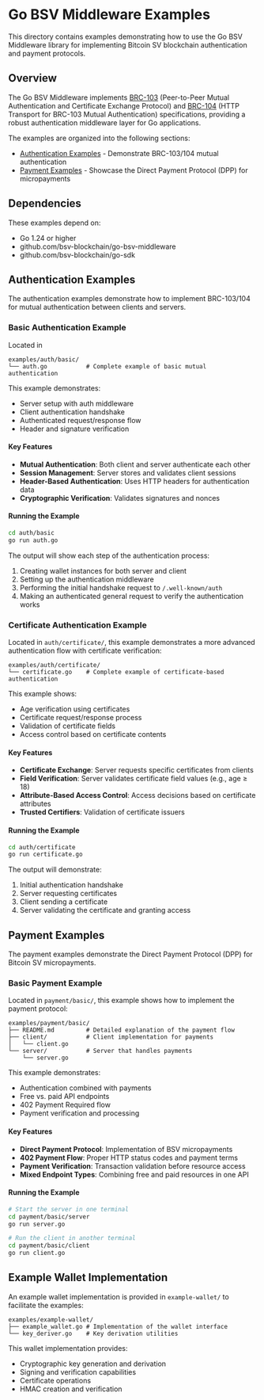 # Go BSV Middleware Examples

This directory contains examples demonstrating how to use the Go BSV Middleware library for implementing Bitcoin SV blockchain authentication and payment protocols.

## Overview

The Go BSV Middleware implements [BRC-103](https://github.com/bitcoin-sv/BRCs/blob/master/peer-to-peer/0103.md) (Peer-to-Peer Mutual Authentication and Certificate Exchange Protocol) and [BRC-104](https://github.com/bitcoin-sv/BRCs/blob/master/peer-to-peer/0104.md) (HTTP Transport for BRC-103 Mutual Authentication) specifications, providing a robust authentication middleware layer for Go applications.

The examples are organized into the following sections:

- [Authentication Examples](#authentication-examples) - Demonstrate BRC-103/104 mutual authentication
- [Payment Examples](#payment-examples) - Showcase the Direct Payment Protocol (DPP) for micropayments

## Dependencies

These examples depend on:
- Go 1.24 or higher
- github.com/bsv-blockchain/go-bsv-middleware
- github.com/bsv-blockchain/go-sdk


## Authentication Examples

The authentication examples demonstrate how to implement BRC-103/104 for mutual authentication between clients and servers.

### Basic Authentication Example

Located in
```
examples/auth/basic/
└── auth.go           # Complete example of basic mutual authentication
```

This example demonstrates:
- Server setup with auth middleware
- Client authentication handshake
- Authenticated request/response flow
- Header and signature verification

#### Key Features

- **Mutual Authentication**: Both client and server authenticate each other
- **Session Management**: Server stores and validates client sessions
- **Header-Based Authentication**: Uses HTTP headers for authentication data
- **Cryptographic Verification**: Validates signatures and nonces

#### Running the Example

```bash
cd auth/basic
go run auth.go
```

The output will show each step of the authentication process:

1. Creating wallet instances for both server and client
2. Setting up the authentication middleware
3. Performing the initial handshake request to `/.well-known/auth`
4. Making an authenticated general request to verify the authentication works

### Certificate Authentication Example

Located in `auth/certificate/`, this example demonstrates a more advanced authentication flow with certificate verification:

```
examples/auth/certificate/
└── certificate.go    # Complete example of certificate-based authentication
```

This example shows:
- Age verification using certificates
- Certificate request/response process
- Validation of certificate fields
- Access control based on certificate contents

#### Key Features

- **Certificate Exchange**: Server requests specific certificates from clients
- **Field Verification**: Server validates certificate field values (e.g., age ≥ 18)
- **Attribute-Based Access Control**: Access decisions based on certificate attributes
- **Trusted Certifiers**: Validation of certificate issuers

#### Running the Example

```bash
cd auth/certificate
go run certificate.go
```

The output will demonstrate:
1. Initial authentication handshake
2. Server requesting certificates
3. Client sending a certificate
4. Server validating the certificate and granting access

## Payment Examples

The payment examples demonstrate the Direct Payment Protocol (DPP) for Bitcoin SV micropayments.

### Basic Payment Example

Located in `payment/basic/`, this example shows how to implement the payment protocol:

```
examples/payment/basic/
├── README.md         # Detailed explanation of the payment flow
├── client/           # Client implementation for payments
│   └── client.go     
└── server/           # Server that handles payments
    └── server.go     
```

This example demonstrates:
- Authentication combined with payments
- Free vs. paid API endpoints
- 402 Payment Required flow
- Payment verification and processing

#### Key Features

- **Direct Payment Protocol**: Implementation of BSV micropayments
- **402 Payment Flow**: Proper HTTP status codes and payment terms
- **Payment Verification**: Transaction validation before resource access
- **Mixed Endpoint Types**: Combining free and paid resources in one API

#### Running the Example

```bash
# Start the server in one terminal
cd payment/basic/server
go run server.go

# Run the client in another terminal
cd payment/basic/client
go run client.go
```

## Example Wallet Implementation

An example wallet implementation is provided in `example-wallet/` to facilitate the examples:

```
examples/example-wallet/
├── example_wallet.go # Implementation of the wallet interface
└── key_deriver.go    # Key derivation utilities
```

This wallet implementation provides:
- Cryptographic key generation and derivation
- Signing and verification capabilities
- Certificate operations
- HMAC creation and verification

